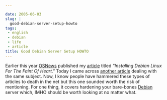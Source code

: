 ```yaml
---

date: 2005-06-03
slug: |
  good-debian-server-setup-howto
tags:
 - english
 - debian
 - life
 - article
title: Good Debian Server Setup HOWTO
---
```


Earlier this year [OSNews](http://www.osnews.com) published my
[article](http://www.ogmaciel.com/?page_id=101) titled *\"Installing
Debian Linux For The Faint Of Heart.\"* Today I came across [another
article](http://www.harrysufehmi.com/phpwiki/index.php/SettingUpLinuxServer)
dealing with the same subject. Now, I know people have hammered these
types of articles to death in the net but this one sounded worth the
risk of mentioning. For one thing, it covers hardening your bare-bones
[Debian](http://www.debian.org) server which, IMHO should be worth
looking at no matter what.
